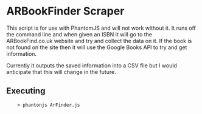ARBookFinder Scraper
====================

This script is for use with PhantomJS and will not work without it. It runs off the command line and when given an ISBN it will go to the ARBookFind.co.uk website and try and collect the data on it. If the book is not found on the site then it will use the Google Books API to try and get information.

Currently it outputs the saved information into a CSV file but I would anticipate that this will change in the future.

Executing
---------

		> phantonjs ArFinder.js
